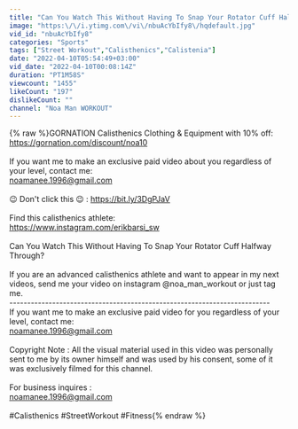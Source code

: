 ```yaml
---
title: "Can You Watch This Without Having To Snap Your Rotator Cuff Halfway Through?"
image: "https:\/\/i.ytimg.com\/vi\/nbuAcYbIfy8\/hqdefault.jpg"
vid_id: "nbuAcYbIfy8"
categories: "Sports"
tags: ["Street Workout","Calisthenics","Calistenia"]
date: "2022-04-10T05:54:49+03:00"
vid_date: "2022-04-10T00:08:14Z"
duration: "PT1M58S"
viewcount: "1455"
likeCount: "197"
dislikeCount: ""
channel: "Noa Man WORKOUT"
---
```

{% raw %}GORNATION Calisthenics Clothing &amp; Equipment with 10% off: <a rel="nofollow" target="blank" href="https://gornation.com/discount/noa10">https://gornation.com/discount/noa10</a><br /><br />If you want me to make an exclusive paid video about you regardless of your level, contact me:<br />noamanee.1996@gmail.com<br /><br />😉 Don't click this 😉 : <a rel="nofollow" target="blank" href="https://bit.ly/3DgPJaV">https://bit.ly/3DgPJaV</a><br /><br />Find this calisthenics athlete:<br /><a rel="nofollow" target="blank" href="https://www.instagram.com/erikbarsi_sw">https://www.instagram.com/erikbarsi_sw</a><br /><br />Can You Watch This Without Having To Snap Your Rotator Cuff Halfway Through?<br /><br />If you are an advanced calisthenics athlete and want to appear in my next videos, send me your video on instagram @noa_man_workout or just tag me.<br />-------------------------------------------------------------------------<br />If you want me to make an exclusive paid video for you regardless of your level, contact me:<br />noamanee.1996@gmail.com<br /><br />Copyright Note : All the visual material used in this video was personally sent to me by its owner himself and was used by his consent, some of it was exclusively filmed for this channel.<br /><br />For business inquires :<br />noamanee.1996@gmail.com <br /><br />#Calisthenics #StreetWorkout #Fitness{% endraw %}
